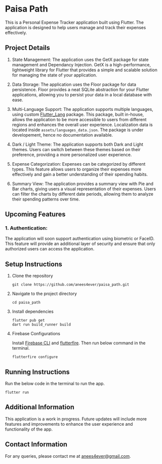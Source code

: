 # Paisa Path

This is a Personal Expense Tracker application built using Flutter. The application is designed to help users manage and track their expenses effectively.

## Project Details
1. State Management: 
    The application uses the GetX package for state management and Dependancy Injection. GetX is a high-performance, lightweight library for Flutter that provides a simple and scalable solution for managing the state of your application.

2. Data Storage: 
    The application uses the Floor package for data persistence. Floor provides a neat SQLite abstraction for your Flutter applications, allowing you to persist your data in a local database with ease.

3. Multi-Language Support: 
    The application supports multiple languages, using custom [Flutter_Lang](https://github.com/anees4ever/flutter_lang.git) package. This package, built in-house, allows the application to be more accessible to users from different regions and enhances the overall user experience. Localization data is located inside ``` assets/languages_data.json ```. The package is under developement, hence no documentation available.

4. Dark / Light Theme: 
    The application supports both Dark and Light themes. Users can switch between these themes based on their preference, providing a more personalized user experience.

5. Expense Categorization: 
    Expenses can be categorized by different types. This feature allows users to organize their expenses more effectively and gain a better understanding of their spending habits.

6. Summary View: 
    The application provides a summary view with Pie and Bar charts, giving users a visual representation of their expenses. Users can filter the charts by different date periods, allowing them to analyze their spending patterns over time.


## Upcoming Features

### 1. Authentication: 

The application will soon support authentication using biometric or FaceID. This feature will provide an additional layer of security and ensure that only authorized users can access the application.



## Setup Instructions

1. Clone the repository
    ```
    git clone https://github.com/anees4ever/paisa_path.git
    ```

2. Navigate to the project directory
    ```
    cd paisa_path
    ```

3. Install dependencies
    ```
    flutter pub get
    dart run build_runner build
    ```

3. Firebase Configurations

    Install [Firebase CLI](https://firebase.google.com/docs/cli) and [flutterfire](https://firebase.google.com/docs/flutter/setup). Then run below command in the terminal.

    ```
    flutterfire configure
    ```

## Running Instructions

Run the below code in the terminal to run the app.

```
flutter run
```

## Additional Information

This application is a work in progress. Future updates will include more features and improvements to enhance the user experience and functionality of the app.


## Contact Information

For any queries, please contact me at [anees4ever@gmail.com](mailto:anees4ever@gmail.com).
